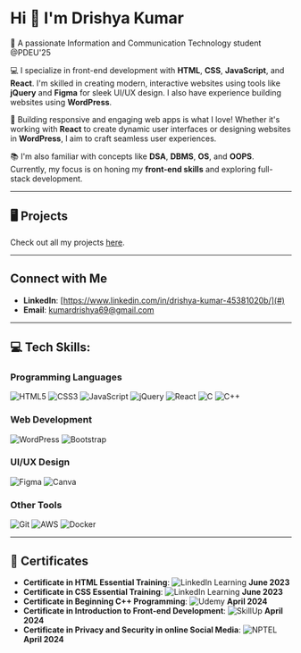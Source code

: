 # Hi 👋 I'm Drishya Kumar
🎯 A passionate Information and Communication Technology student @PDEU'25

💻 I specialize in front-end development with **HTML**, **CSS**, **JavaScript**, and **React**. I'm skilled in creating modern, interactive websites using tools like **jQuery** and **Figma** for sleek UI/UX design. I also have experience building websites using **WordPress**.

🚀 Building responsive and engaging web apps is what I love! Whether it's working with **React** to create dynamic user interfaces or designing websites in **WordPress**, I aim to craft seamless user experiences.

📚 I'm also familiar with concepts like **DSA**, **DBMS**, **OS**, and **OOPS**. Currently, my focus is on honing my **front-end skills** and exploring full-stack development.

---

## 🖥 Projects
Check out all my projects [here](https://github.com/Drishya-cyber).

---

## Connect with Me
- **LinkedIn**: [https://www.linkedin.com/in/drishya-kumar-45381020b/](#)
- **Email**: [kumardrishya69@gmail.com](#)

---

## 💻 Tech Skills:

### **Programming Languages**
<p>
  <img src="https://img.shields.io/badge/HTML5-%23E34F26.svg?style=flat&logo=html5&logoColor=white" alt="HTML5" />
  <img src="https://img.shields.io/badge/CSS3-%231572B6.svg?style=flat&logo=css3&logoColor=white" alt="CSS3" />
  <img src="https://img.shields.io/badge/JavaScript-%23F7DF1E.svg?style=flat&logo=javascript&logoColor=black" alt="JavaScript" />
  <img src="https://img.shields.io/badge/jQuery-%230769AD.svg?style=flat&logo=jquery&logoColor=white" alt="jQuery" />
  <img src="https://img.shields.io/badge/React-%2361DAFB.svg?style=flat&logo=react&logoColor=black" alt="React" />
  <img src="https://img.shields.io/badge/C-%2300599C.svg?style=flat&logo=c&logoColor=white" alt="C" />
  <img src="https://img.shields.io/badge/C++-%2300599C.svg?style=flat&logo=c%2B%2B&logoColor=white" alt="C++" />
</p>

### **Web Development**
<p>
  <img src="https://img.shields.io/badge/WordPress-%2321759B.svg?style=flat&logo=wordpress&logoColor=white" alt="WordPress" />
  <img src="https://img.shields.io/badge/Bootstrap-%23563D7C.svg?style=flat&logo=bootstrap&logoColor=white" alt="Bootstrap" />
  
</p>

### **UI/UX Design**
<p>
  <img src="https://img.shields.io/badge/Figma-%23F24E1E.svg?style=flat&logo=figma&logoColor=white" alt="Figma" />
  <img src="https://img.shields.io/badge/Canva-%2300C4CC.svg?style=flat&logo=canva&logoColor=white" alt="Canva" />
</p>

### **Other Tools**
<p>
  <img src="https://img.shields.io/badge/Git-%23F05032.svg?style=flat&logo=git&logoColor=white" alt="Git" />
  <img src="https://img.shields.io/badge/AWS-%23232F3E.svg?style=flat&logo=amazon-aws&logoColor=white" alt="AWS" />
  <img src="https://img.shields.io/badge/Docker-%232496ED.svg?style=flat&logo=docker&logoColor=white" alt="Docker" />
</p>

---
## 📜 Certificates
- **Certificate in HTML Essential Training**: ![LinkedIn Learning](https://img.shields.io/badge/LinkedIn%20Learning-%230077B5.svg?style=flat&logo=linkedin&logoColor=white) **June 2023**
- **Certificate in CSS Essential Training**: ![LinkedIn Learning](https://img.shields.io/badge/LinkedIn%20Learning-%230077B5.svg?style=flat&logo=linkedin&logoColor=white) **June 2023**
- **Certificate in  Beginning C++ Programming**: ![Udemy](https://img.shields.io/badge/Udemy-A435F0?style=flat&logo=Udemy&logoColor=white) **April 2024**
- **Certificate in Introduction to Front-end Development**: ![SkillUp](https://img.shields.io/badge/SkillUp-1DA1F2?style=flat&logo=simplilearn&logoColor=white) **April 2024**
- **Certificate in Privacy and Security in online Social Media**: ![NPTEL](https://img.shields.io/badge/NPTEL-FF9933?style=flat&logo=gov&logoColor=white) **April 2024**


